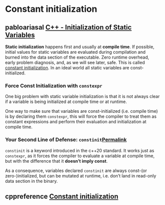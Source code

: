 # Constant initialization

## pabloariasal [C++ - Initialization of Static Variables](https://pabloariasal.github.io/2020/01/02/static-variable-initialization/)

**Static initialization** happens first and usually at **compile time**. If possible, initial values for static variables are evaluated during compilation and burned into the data section of the executable. Zero runtime overhead, early problem diagnosis, and, as we will see later, safe. This is called [constant initialization](https://en.cppreference.com/w/cpp/language/constant_initialization). In an ideal world all static variables are const-initialized.



### Force Const Initialization with `constexpr`

One big problem with static variable initialization is that it is not always clear if a variable is being initialized at compile time or at runtime.

One way to make sure that variables are const-initialized (i.e. compile time) is by declaring them `constexpr`, this will force the compiler to treat them as constant expressions and perform their evaluation and initialization at compile time.

### Your Second Line of Defense: `constinit`[Permalink](https://pabloariasal.github.io/2020/01/02/static-variable-initialization/#your-second-line-of-defense-constinit)

`constinit` is a keyword introduced in the c++20 standard. It works just as `constexpr`, as it forces the compiler to evaluate a variable at compile time, but with the difference that it **doesn’t imply const**.

As a consequence, variables declared `constinit` are always const-(or zero-)initialized, but can be mutated at runtime, i.e. don’t land in read-only data section in the binary.

## cppreference [Constant initialization](https://en.cppreference.com/w/cpp/language/constant_initialization)